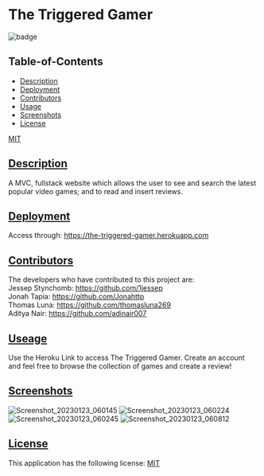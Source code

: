# The Triggered Gamer
![badge](https://img.shields.io/badge/license-MIT-blue)

  ## Table-of-Contents
  * [Description](#description)
  * [Deployment](#deployment)
  * [Contributors](#contributors)
  * [Usage](#useage)
  * [Screenshots](#screenshots)
  * [License](#license)

[MIT](https://choosealicense.com/licenses/MIT)

  ## [Description](#table-of-contents)
  A MVC, fullstack website which allows the user to see and search the latest popular video games; and to read and insert reviews.
  
 ## [Deployment](#deployment)
  Access through: https://the-triggered-gamer.herokuapp.com
 
 ## [Contributors](#table-of-contents)
  The developers who have contributed to this project are:      
  Jessep Stynchomb: https://github.com/1jessep     
  Jonah Tapia: https://github.com/Jonahttp       
  Thomas Luna: https://github.com/thomasluna269    
  Aditya Nair: https://github.com/adinair007    
  
  ## [Useage](#table-of-contents)
   Use the Heroku Link to access The Triggered Gamer. Create an account and feel free to browse the collection of games and create a review!
 
 ## [Screenshots](#table-of-contents)
  ![Screenshot_20230123_060145](https://user-images.githubusercontent.com/112667543/214180498-4641821b-4be2-40dd-8368-fe71fb003106.png)
  ![Screenshot_20230123_060224](https://user-images.githubusercontent.com/112667543/214180515-5b1d7764-d974-42a8-b916-32c93906b6de.png)
  ![Screenshot_20230123_060245](https://user-images.githubusercontent.com/112667543/214180525-fcd9acb8-3180-465a-a816-8c5dbc302d70.png)
  ![Screenshot_20230123_060812](https://user-images.githubusercontent.com/112667543/214180533-0e42c699-2bb0-4698-96e0-2341faad43d8.png)
  
  ## [License](#table-of-contents)
  This application has the following license:
  [MIT](https://choosealicense.com/licenses/MIT)

